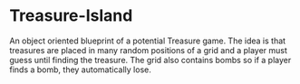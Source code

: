 # Treasure-Island
An object oriented blueprint of a potential Treasure game. The idea is that treasures are placed in many random positions of a grid and a player must guess until finding the treasure. The grid also contains bombs so if a player finds a bomb, they automatically lose.
